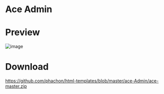 # Ace Admin

# Preview
![image](https://github.com/phachon/html-templates/blob/master/ace-Admin/ace.png)

# Download
https://github.com/phachon/html-templates/blob/master/ace-Admin/ace-master.zip